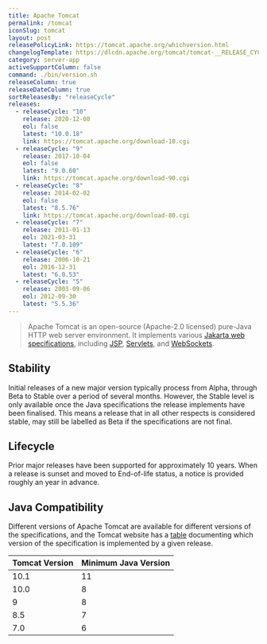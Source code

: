 ```yaml
---
title: Apache Tomcat
permalink: /tomcat
iconSlug: tomcat
layout: post
releasePolicyLink: https://tomcat.apache.org/whichversion.html
changelogTemplate: https://dlcdn.apache.org/tomcat/tomcat-__RELEASE_CYCLE__/v__LATEST__/RELEASE-NOTES
category: server-app
activeSupportColumn: false
command: ./bin/version.sh
releaseColumn: true
releaseDateColumn: true
sortReleasesBy: "releaseCycle"
releases:
  - releaseCycle: "10"
    release: 2020-12-08
    eol: false
    latest: "10.0.18"
    link: https://tomcat.apache.org/download-10.cgi
  - releaseCycle: "9"
    release: 2017-10-04
    eol: false
    latest: "9.0.60"
    link: https://tomcat.apache.org/download-90.cgi
  - releaseCycle: "8"
    release: 2014-02-02
    eol: false
    latest: "8.5.76"
    link: https://tomcat.apache.org/download-80.cgi
  - releaseCycle: "7"
    release: 2011-01-13
    eol: 2021-03-31
    latest: "7.0.109"
  - releaseCycle: "6"
    release: 2006-10-21
    eol: 2016-12-31
    latest: "6.0.53"
  - releaseCycle: "5"
    release: 2003-09-06
    eol: 2012-09-30
    latest: "5.5.36"
---
```

> Apache Tomcat is an open-source (Apache-2.0 licensed) pure-Java HTTP web server environment. It implements various [Jakarta web specifications][specs], including [JSP][jsp], [Servlets][servlet], and [WebSockets][websockets].

## Stability

Initial releases of a new major version typically process from Alpha, through Beta to Stable over a period of several months. However, the Stable level is only available once the Java specifications the release implements have been finalised. This means a release that in all other respects is considered stable, may still be labelled as Beta if the specifications are not final.

## Lifecycle

Prior major releases have been supported for approximately 10 years. When a release is sunset and moved to End-of-life status, a notice is provided roughly an year in advance.

## Java Compatibility

Different versions of Apache Tomcat are available for different versions of the specifications, and the Tomcat website has a [table](https://tomcat.apache.org/whichversion.html) documenting which version of the specification is implemented by a given release.

| Tomcat Version | Minimum Java Version |
|----------------|----------------------|
| 10.1           | 11                   |
| 10.0           | 8                    |
| 9              | 8                    |
| 8.5            | 7                    |
| 7.0            | 6                    |

[servlet]: https://projects.eclipse.org/projects/ee4j.servlet "Jakarta Servlet"
[jsp]: https://projects.eclipse.org/projects/ee4j.jsp "Jakarta Server Pages"
[websockets]: https://projects.eclipse.org/projects/ee4j.websocket "Jakarta WebSocket"
[specs]: https://projects.eclipse.org/projects/ee4j.jakartaee-platform
